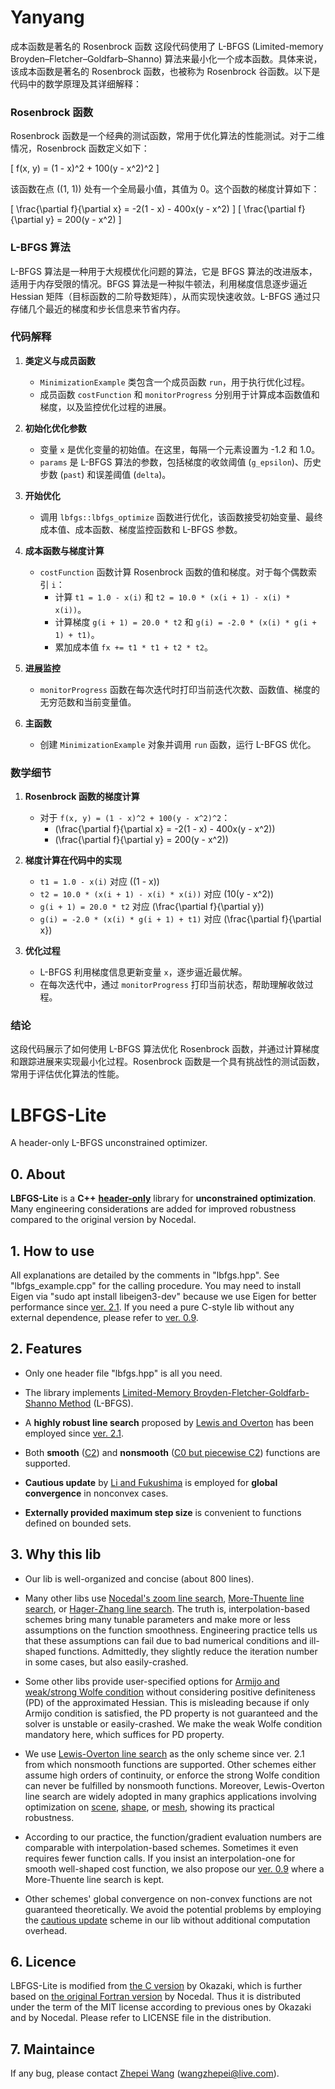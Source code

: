 # Yanyang
成本函数是著名的 Rosenbrock 函数
这段代码使用了 L-BFGS (Limited-memory Broyden–Fletcher–Goldfarb–Shanno) 算法来最小化一个成本函数。具体来说，该成本函数是著名的 Rosenbrock 函数，也被称为 Rosenbrock 谷函数。以下是代码中的数学原理及其详细解释：

### Rosenbrock 函数
Rosenbrock 函数是一个经典的测试函数，常用于优化算法的性能测试。对于二维情况，Rosenbrock 函数定义如下：

\[ f(x, y) = (1 - x)^2 + 100(y - x^2)^2 \]

该函数在点 \((1, 1)\) 处有一个全局最小值，其值为 0。这个函数的梯度计算如下：

\[ \frac{\partial f}{\partial x} = -2(1 - x) - 400x(y - x^2) \]
\[ \frac{\partial f}{\partial y} = 200(y - x^2) \]

### L-BFGS 算法
L-BFGS 算法是一种用于大规模优化问题的算法，它是 BFGS 算法的改进版本，适用于内存受限的情况。BFGS 算法是一种拟牛顿法，利用梯度信息逐步逼近 Hessian 矩阵（目标函数的二阶导数矩阵），从而实现快速收敛。L-BFGS 通过只存储几个最近的梯度和步长信息来节省内存。

### 代码解释

1. **类定义与成员函数**
   - `MinimizationExample` 类包含一个成员函数 `run`，用于执行优化过程。
   - 成员函数 `costFunction` 和 `monitorProgress` 分别用于计算成本函数值和梯度，以及监控优化过程的进展。

2. **初始化优化参数**
   - 变量 `x` 是优化变量的初始值。在这里，每隔一个元素设置为 -1.2 和 1.0。
   - `params` 是 L-BFGS 算法的参数，包括梯度的收敛阈值 (`g_epsilon`)、历史步数 (`past`) 和误差阈值 (`delta`)。

3. **开始优化**
   - 调用 `lbfgs::lbfgs_optimize` 函数进行优化，该函数接受初始变量、最终成本值、成本函数、梯度监控函数和 L-BFGS 参数。

4. **成本函数与梯度计算**
   - `costFunction` 函数计算 Rosenbrock 函数的值和梯度。对于每个偶数索引 `i`：
     - 计算 `t1 = 1.0 - x(i)` 和 `t2 = 10.0 * (x(i + 1) - x(i) * x(i))`。
     - 计算梯度 `g(i + 1) = 20.0 * t2` 和 `g(i) = -2.0 * (x(i) * g(i + 1) + t1)`。
     - 累加成本值 `fx += t1 * t1 + t2 * t2`。

5. **进展监控**
   - `monitorProgress` 函数在每次迭代时打印当前迭代次数、函数值、梯度的无穷范数和当前变量值。

6. **主函数**
   - 创建 `MinimizationExample` 对象并调用 `run` 函数，运行 L-BFGS 优化。

### 数学细节

1. **Rosenbrock 函数的梯度计算**
   - 对于 `f(x, y) = (1 - x)^2 + 100(y - x^2)^2`：
     - \(\frac{\partial f}{\partial x} = -2(1 - x) - 400x(y - x^2)\)
     - \(\frac{\partial f}{\partial y} = 200(y - x^2)\)

2. **梯度计算在代码中的实现**
   - `t1 = 1.0 - x(i)` 对应 \((1 - x)\)
   - `t2 = 10.0 * (x(i + 1) - x(i) * x(i))` 对应 \(10(y - x^2)\)
   - `g(i + 1) = 20.0 * t2` 对应 \(\frac{\partial f}{\partial y}\)
   - `g(i) = -2.0 * (x(i) * g(i + 1) + t1)` 对应 \(\frac{\partial f}{\partial x}\)

3. **优化过程**
   - L-BFGS 利用梯度信息更新变量 `x`，逐步逼近最优解。
   - 在每次迭代中，通过 `monitorProgress` 打印当前状态，帮助理解收敛过程。

### 结论
这段代码展示了如何使用 L-BFGS 算法优化 Rosenbrock 函数，并通过计算梯度和跟踪进展来实现最小化过程。Rosenbrock 函数是一个具有挑战性的测试函数，常用于评估优化算法的性能。


# LBFGS-Lite
A header-only L-BFGS unconstrained optimizer.

## 0. About

__LBFGS-Lite__ is a __C++__ [__header-only__](https://en.wikipedia.org/wiki/Header-only) library for __unconstrained optimization__. Many engineering considerations are added for improved robustness compared to the original version by Nocedal.

## 1. How to use

All explanations are detailed by the comments in "lbfgs.hpp". See "lbfgs_example.cpp" for the calling procedure. You may need to install Eigen via "sudo apt install libeigen3-dev" because we use Eigen for better performance since [ver. 2.1](https://github.com/ZJU-FAST-Lab/LBFGS-Lite/tags). If you need a pure C-style lib without any external dependence, please refer to [ver. 0.9](https://github.com/ZJU-FAST-Lab/LBFGS-Lite/tags).

## 2. Features

- Only one header file "lbfgs.hpp" is all you need.

- The library implements [Limited-Memory Broyden-Fletcher-Goldfarb-Shanno Method](https://doi.org/10.1007/BF01589116) (L-BFGS).

- A __highly robust line search__ proposed by [Lewis and Overton](https://link.springer.com/article/10.1007/s10107-012-0514-2) has been employed since [ver. 2.1](https://github.com/ZJU-FAST-Lab/LBFGS-Lite/tags).

- Both __smooth__ ([C2](https://en.wikipedia.org/wiki/Smoothness)) and __nonsmooth__ ([C0 but piecewise C2](https://en.wikipedia.org/wiki/Smoothness)) functions are supported.

- __Cautious update__ by [Li and Fukushima](https://epubs.siam.org/doi/pdf/10.1137/S1052623499354242) is employed for __global convergence__ in nonconvex cases.

- __Externally provided maximum step size__ is convenient to functions defined on bounded sets.

## 3. Why this lib

- Our lib is well-organized and concise (about 800 lines).

- Many other libs use [Nocedal's zoom line search](https://link.springer.com/book/10.1007%2F978-0-387-40065-5), [More-Thuente line search](https://dl.acm.org/doi/abs/10.1145/192115.192132), or [Hager-Zhang line search](https://doi.org/10.1137/030601880). The truth is, interpolation-based schemes bring many tunable parameters and make more or less assumptions on the function smoothness. Engineering practice tells us that these assumptions can fail due to bad numerical conditions and ill-shaped functions. Admittedly, they slightly reduce the iteration number in some cases, but also easily-crashed.

- Some other libs provide user-specified options for [Armijo and weak/strong Wolfe condition](https://en.wikipedia.org/wiki/Wolfe_conditions) without considering positive definiteness (PD) of the approximated Hessian. This is misleading because if only Armijo condition is satisfied, the PD property is not guaranteed and the solver is unstable or easily-crashed. We make the weak Wolfe condition mandatory here, which suffices for PD property.

- We use [Lewis-Overton line search](https://link.springer.com/article/10.1007/s10107-012-0514-2) as the only scheme since ver. 2.1 from which nonsmooth functions are supported. Other schemes either assume high orders of continuity, or enforce the strong Wolfe condition can never be fulfilled by nonsmooth functions. Moreover, Lewis-Overton line search are widely adopted in many graphics applications involving optimization on [scene](https://dl.acm.org/doi/abs/10.1145/2766929), [shape](https://dl.acm.org/doi/abs/10.1145/2897824.2925918), or [mesh](https://dl.acm.org/doi/abs/10.1145/3197517.3201303), showing its practical robustness.

- According to our practice, the function/gradient evaluation numbers are comparable with interpolation-based schemes. Sometimes it even requires fewer function calls. If you insist an interpolation-one for smooth well-shaped cost function, we also propose our [ver. 0.9](https://github.com/ZJU-FAST-Lab/LBFGS-Lite/tags) where a More-Thuente line search is kept.

- Other schemes' global convergence on non-convex functions are not guaranteed theoretically. We avoid the potential problems by employing the [cautious update](https://epubs.siam.org/doi/pdf/10.1137/S1052623499354242) scheme in our lib without additional computation overhead.

## 6. Licence

LBFGS-Lite is modified from [the C version](https://github.com/chokkan/liblbfgs) by Okazaki, which is further based on [the original Fortran version](https://doi.org/10.1007/BF01589116) by Nocedal. Thus it is distributed under the term of the MIT license according to previous ones by Okazaki and by Nocedal. Please refer to LICENSE file in the distribution.

## 7. Maintaince

If any bug, please contact [Zhepei Wang](https://zhepeiwang.github.io/) (<wangzhepei@live.com>).
